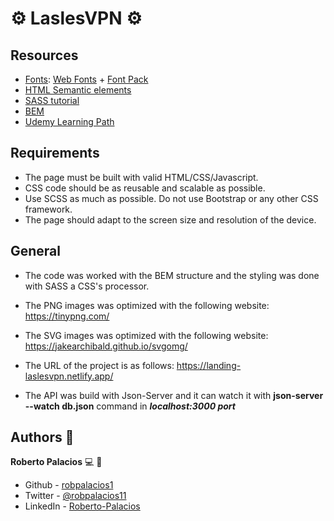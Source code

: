 # :gear: LaslesVPN :gear:

## Resources
* [Fonts](https://css-tricks.com/snippets/css/using-font-face/): [Web Fonts](https://drive.google.com/file/d/1xfE30WF5E-1YuJJ9owwn6E9PIXadzYSv/view?usp=sharing) + [Font Pack](https://fonts.google.com/specimen/Roboto?preview.text_type=custom)
* [HTML Semantic elements](https://www.w3schools.com/html/html5_semantic_elements.asp)
* [SASS tutorial](https://www.w3schools.com/sass/)
* [BEM](http://getbem.com/introduction/)
* [Udemy Learning Path](https://koombea.udemy.com/learning-paths/956006?utm_medium=email&utm_campaign=email&utm_source=sendgrid.com)


## Requirements
- The page must be built with valid HTML/CSS/Javascript.
- CSS code should be as reusable and scalable as possible.
- Use SCSS as much as possible. Do not use Bootstrap or any other CSS framework.
- The page should adapt to the screen size and resolution of the device.

## General 
- The code was worked with the BEM structure and the styling was done with SASS a CSS's processor.

- The PNG images was optimized with the following website: https://tinypng.com/

- The SVG images was optimized with the following website: https://jakearchibald.github.io/svgomg/

- The URL of the project is as follows: https://landing-laslesvpn.netlify.app/

- The API was build with Json-Server and it can watch it with **json-server --watch db.json** command in ***localhost:3000 port***


## Authors :book:

**Roberto Palacios** :computer: :man: 

- Github - [robpalacios1](https://github.com/robpalacios1)
- Twitter - [@robpalacios11](https://twitter.com/robpalacios11)
- LinkedIn - [Roberto-Palacios](https://www.linkedin.com/in/robpalacios1/)
